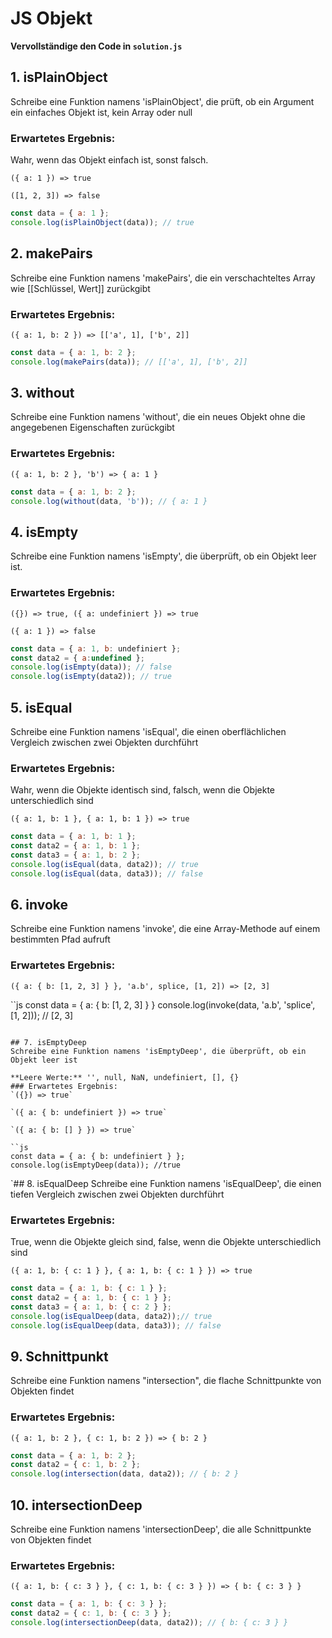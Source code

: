 # JS Objekt

**Vervollständige den Code in `solution.js`**

## 1. isPlainObject
Schreibe eine Funktion namens 'isPlainObject', die prüft, ob ein Argument ein einfaches Objekt ist, kein Array oder null
### Erwartetes Ergebnis:
Wahr, wenn das Objekt einfach ist, sonst falsch.

`({ a: 1 }) => true`

`([1, 2, 3]) => false`
```javascript
const data = { a: 1 };
console.log(isPlainObject(data)); // true
```


## 2. makePairs
Schreibe eine Funktion namens 'makePairs', die ein verschachteltes Array wie [[Schlüssel, Wert]] zurückgibt
 
### Erwartetes Ergebnis:
`({ a: 1, b: 2 }) => [['a', 1], ['b', 2]]`

```javascript
const data = { a: 1, b: 2 };
console.log(makePairs(data)); // [['a', 1], ['b', 2]]
````

## 3. without
Schreibe eine Funktion namens 'without', die ein neues Objekt ohne die angegebenen Eigenschaften zurückgibt
 
### Erwartetes Ergebnis:
`({ a: 1, b: 2 }, 'b') => { a: 1 }`

```javascript
const data = { a: 1, b: 2 };
console.log(without(data, 'b')); // { a: 1 }
```

## 4. isEmpty
Schreibe eine Funktion namens 'isEmpty', die überprüft, ob ein Objekt leer ist.
### Erwartetes Ergebnis:
`({}) => true, ({ a: undefiniert }) => true`

`({ a: 1 }) => false`

```javascript
const data = { a: 1, b: undefiniert };
const data2 = { a:undefined };
console.log(isEmpty(data)); // false
console.log(isEmpty(data2)); // true
```


## 5. isEqual
Schreibe eine Funktion namens 'isEqual', die einen oberflächlichen Vergleich zwischen zwei Objekten durchführt
   
### Erwartetes Ergebnis:
Wahr, wenn die Objekte identisch sind, falsch, wenn die Objekte unterschiedlich sind

`({ a: 1, b: 1 }, { a: 1, b: 1 }) => true`

```js
const data = { a: 1, b: 1 };
const data2 = { a: 1, b: 1 };
const data3 = { a: 1, b: 2 };
console.log(isEqual(data, data2)); // true
console.log(isEqual(data, data3)); // false
```


## 6. invoke
Schreibe eine Funktion namens 'invoke', die eine Array-Methode auf einem bestimmten Pfad aufruft
  
### Erwartetes Ergebnis:
`({ a: { b: [1, 2, 3] } }, 'a.b', splice, [1, 2]) => [2, 3]`
  

``js
const data = { a: { b: [1, 2, 3] } }
console.log(invoke(data, 'a.b', 'splice', [1, 2])); // [2, 3]
```

## 7. isEmptyDeep
Schreibe eine Funktion namens 'isEmptyDeep', die überprüft, ob ein Objekt leer ist
 
**Leere Werte:** '', null, NaN, undefiniert, [], {}
### Erwartetes Ergebnis:
`({}) => true`

`({ a: { b: undefiniert }) => true`

`({ a: { b: [] } }) => true`

``js
const data = { a: { b: undefiniert } };
console.log(isEmptyDeep(data)); //true
```


`## 8. isEqualDeep
Schreibe eine Funktion namens 'isEqualDeep', die einen tiefen Vergleich zwischen zwei Objekten durchführt

### Erwartetes Ergebnis:
True, wenn die Objekte gleich sind, false, wenn die Objekte unterschiedlich sind

`({ a: 1, b: { c: 1 } }, { a: 1, b: { c: 1 } }) => true`

```js
const data = { a: 1, b: { c: 1 } };
const data2 = { a: 1, b: { c: 1 } };
const data3 = { a: 1, b: { c: 2 } };
console.log(isEqualDeep(data, data2));// true
console.log(isEqualDeep(data, data3)); // false
  ```
## 9. Schnittpunkt
Schreibe eine Funktion namens "intersection", die flache Schnittpunkte von Objekten findet
    
### Erwartetes Ergebnis:
`({ a: 1, b: 2 }, { c: 1, b: 2 }) => { b: 2 }`

```js
const data = { a: 1, b: 2 };
const data2 = { c: 1, b: 2 };
console.log(intersection(data, data2)); // { b: 2 }
```


## 10. intersectionDeep
Schreibe eine Funktion namens 'intersectionDeep', die alle Schnittpunkte von Objekten findet
   
### Erwartetes Ergebnis:
`({ a: 1, b: { c: 3 } }, { c: 1, b: { c: 3 } }) => { b: { c: 3 } }`

```js
const data = { a: 1, b: { c: 3 } };
const data2 = { c: 1, b: { c: 3 } };
console.log(intersectionDeep(data, data2)); // { b: { c: 3 } }
```
